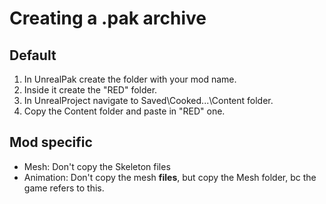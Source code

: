 # Creating a .pak archive

## Default

1. In UnrealPak create the folder with your mod name.
2. Inside it create the "RED" folder.
3. In UnrealProject navigate to Saved\Cooked\...\Content folder.
4. Copy the Content folder and paste in "RED" one.

## Mod specific
  - Mesh:
  Don't copy the Skeleton files
  - Animation:
  Don't copy the mesh **files**, but copy the Mesh folder, bc the game refers to this.

